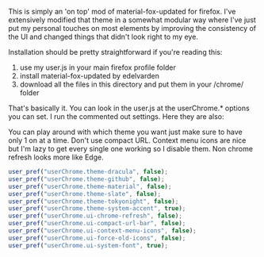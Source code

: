 This is simply an 'on top' mod of material-fox-updated for firefox.  I've extensively modified that theme in a somewhat modular way where I've just put my personal touches on most elements by improving the consistency of the UI and changed things that didn't look right to my eye.

Installation should be pretty straightforward if you're reading this:
1. use my user.js in your main firefox profile folder
2. install material-fox-updated by edelvarden
3. download all the files in this directory and put them in your /chrome/ folder

That's basically it.  You can look in the user.js at the userChrome.* options you can set.  I run the commented out settings.  Here they are also:

You can play around with which theme you want just make sure to have only 1 on at a time.  Don't use compact URL.  Context menu icons are nice but I'm lazy to get every single one working so I disable them.  Non chrome refresh looks more like Edge.

``` js
user_pref("userChrome.theme-dracula", false);
user_pref("userChrome.theme-github", false);
user_pref("userChrome.theme-material", false);
user_pref("userChrome.theme-slate", false);
user_pref("userChrome.theme-tokyonight", false);
user_pref("userChrome.theme-system-accent", true);
user_pref("userChrome.ui-chrome-refresh", false);
user_pref("userChrome.ui-compact-url-bar", false);
user_pref("userChrome.ui-context-menu-icons", false);
user_pref("userChrome.ui-force-old-icons", false);
user_pref("userChrome.ui-system-font", true);
```
